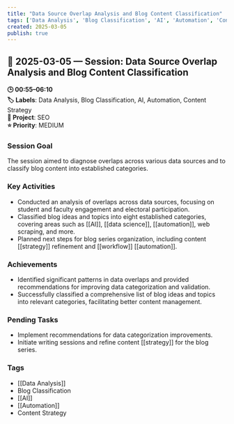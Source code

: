 ```yaml
---
title: "Data Source Overlap Analysis and Blog Content Classification"
tags: ['Data Analysis', 'Blog Classification', 'AI', 'Automation', 'Content Strategy']
created: 2025-03-05
publish: true
---
```


## 📅 2025-03-05 — Session: Data Source Overlap Analysis and Blog Content Classification

**🕒 00:55–06:10**  
**🏷️ Labels**: Data Analysis, Blog Classification, AI, Automation, Content Strategy  
**📂 Project**: SEO  
**⭐ Priority**: MEDIUM  


### Session Goal
The session aimed to diagnose overlaps across various data sources and to classify blog content into established categories.

### Key Activities
- Conducted an analysis of overlaps across data sources, focusing on student and faculty engagement and electoral participation.
- Classified blog ideas and topics into eight established categories, covering areas such as [[AI]], [[data science]], [[automation]], web scraping, and more.
- Planned next steps for blog series organization, including content [[strategy]] refinement and [[workflow]] [[automation]].

### Achievements
- Identified significant patterns in data overlaps and provided recommendations for improving data categorization and validation.
- Successfully classified a comprehensive list of blog ideas and topics into relevant categories, facilitating better content management.

### Pending Tasks
- Implement recommendations for data categorization improvements.
- Initiate writing sessions and refine content [[strategy]] for the blog series.

### Tags
- [[Data Analysis]]
- Blog Classification
- [[AI]]
- [[Automation]]
- Content Strategy
